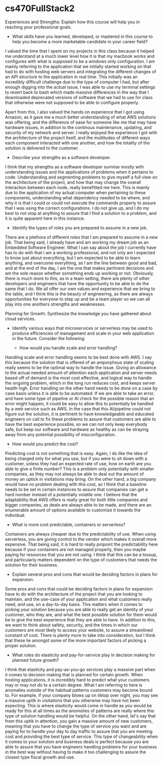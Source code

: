 # cs470FullStack2

Experiences and Strengths: Explain how this course will help you in reaching your professional goals.

- What skills have you learned, developed, or mastered in this course to help you become a more marketable candidate in your career field?

I valued the time that I spent on my projects in this class because it helped me understand at a much lower level how it is that my macbook works and configures with what is supposed to be a windows only configuration. I am mainly referring to the application that we initially started working on that had to do with hosting web servers and integrating the different changes of an API structure to the application in real time. This initially was an incredibly difficult challenge due to the type of computer I had, but after enough digging into the actual issue, I was able to use my terminal settings to revert back to bash which made massive differences in the way that I downloaded deprecated versions of software that we had to use for class that otherwise were not supposed to be able to configure properly. 

Apart from this, I also valued the hands on experience that I got using Amazon, as it gave me a much better understanding of what AWS solutions was offering, and the difference of ease for someone like me that may have hardware issues, in addition to the continous maintenance, updating, and security of my network and server. I really enjoyed the experience I got with the architecture of the project itself, and the multitudes of different ways each component interacted with one another, and how the totality of the solution is delivered to the customer.

- Describe your strengths as a software developer.

I think that my strengths as a software developer surmise mostly with understanding issues and the applications of problems when it pertains to code. Understanding and segmenting problems to give myself a full view on the architecture of the project, and how that may change the overall interaction between each node, really benefitted me here. This is mainly due to the application of my actual computer when pertaining to these components, understanding what dependency needed to be where, and why it is that I could or could not execute the commands properly to assure that I was using the correct configurations. I do not give up, and I do my best to not stop at anything to assure that I find a solution to a problem, and it is quite apparent here in this instance.

- Identify the types of roles you are prepared to assume in a new job.

There are a plethora of different roles that I am prepared to assume in a new job. That being said, I already have and am working my dream job as an Embedded Software Engineer. What I can say about the job I currently have has to do with that I am a working professional, and not only am I expected to know just about everything, but I am expected to be able to learn anything, and overcome everything, as I am the line between good and bad, and at the end of the day, I am the one that makes pertinent decisions and am the sole reason whether something ends up working or not. Obviously, there is much more to this, as in a team setting, there are plenty of other developers and engineers that have the opportunity to be able to do the same that I do. We all offer our own values and experience that we bring to the table, and I think this is the beauty of engineering, as there are always opportunities for everyone to step up and be a team player so we can all play into one anothers strengths and weaknesses.

Planning for Growth: Synthesize the knowledge you have gathered about cloud services.

- Identify various ways that microservices or serverless may be used to produce efficiencies of management and scale in your web application in the future. Consider the following:

  - How would you handle scale and error handling?
  
Handling scale and error handling seems to be best done with AWS. I say this because the solution that is offered of an amporphous state of scaling really seems to be the optimal way to handle the issue. Giving an allowance to the actual needed amount of attention each application and server needs based off of demand is the most cost effective, and logical way to handle the ongoing problem, which in the long run reduces cost, and keeps server health high. Error handling on the other hand needs to be done on a case by case basis unless it is able to be automated. If we are able to take an error, and have some type of pipeline or AI check for the possible reason that an error might happen, it could be easy to allow this to potentially be handled by a web service such as AWS. In the case that this AI/pipeline could not figure out the solution, it is pertinent to have knowledgeable and educated engineers on call to fix these problems to assure that customers are able to have the best experience possible, so we can not only keep everybody safe, but keep our software and hardware as healthy as can be straying away from any potential possibility of misconfiguration.

  - How would you predict the cost?

Predicting cost is not something that is easy. Again, I do like the idea of being charged only for what you use, but if you were to sit down with a customer, unless they had an expected rate of use, how on earth are you able to give a finite number? This is a problem only potentially with smaller companies, as they may not always be able to deal out the amount of money an uptick in visitations may bring. On the other hand, a big company would have no problem dealing with this cost, so I think that a baseline needs to be set in certain instances to assure that companies can get a hard number instead of a potentially volatile one. I believe that the adaptability that AWS offers is really great for both little companies and bigger companies, as deals are always able to be made, and there are an enumerable amount of options available to customize it towards the individual.

  - What is more cost predictable, containers or serverless?

Containers are always cheaper due to the predictability of use. When using serverless, you are giving control to the vendor which makes it overall more expensive. That being said, it is hard to really pinpoint the predictability here because if your containers are not managed properly, then you maybe paying for resources that you are not using. I think that this can be a tossup, and particularly matters dependent on the type of customers that needs the solution for their business.

- Explain several pros and cons that would be deciding factors in plans for expansion.

Some pros and cons that could be deciding factors in plans for expansion have to do with the architecture of the project that you are looking to maintain, and the use-case of your application and what customers really need, and use, on a day-to-day basis. This matters when it comes to picking your solution because you are able to really get an identity of your customer, who they are, and what the best possible solution for them would be to give the best experience that they are able to have. In addition to this, we want to think about safety, security, and the times in which our customers are most likely to access your website, to assure a streamlined constant of cost. There is plenty more to take into consideration, but I think that these lie amongst some of the more important factors of picking a proper solution.

- What roles do elasticity and pay-for-service play in decision making for planned future growth?

I think that elasticity and pay-as-you-go services play a massive part when it comes to decision making that is planned for certain growth. When hosting applications, it is incredibly hard to predict what your customers may or may not do to a certain degree. What I am referring to here is anomalies outside of the habitual patterns customers may become bound to. For example, if your company blows up on tiktop over night, you may see a massive uptik in visitations that you otherwise may have not been expecting. This is where elasticity would come in handle as you would be ready for this at all times as the anomolies of patterns are really where this type of solution handling would be helpful. On the other hand, let's say that from this uptik in attention, you gain a massive amount of new customers, meaning that you have to change the type of service you want and are paying for to handle your day to day traffic to assure that you are meeting cost and providing the best type of service. This type of changeability when it comes to your solution and business deals is perfect because you are able to assure that you have engineers handling problems for your business in the best way without having to make it too challenging to assure the closest type fiscal growth and use.
